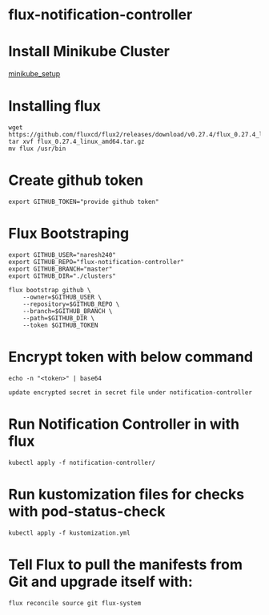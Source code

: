 # flux-notification-controller

# Install Minikube Cluster
  [minikube_setup](https://github.com/Naresh240/kubernetes/blob/main/minikube-setup/README.md)
# Installing flux
````
wget https://github.com/fluxcd/flux2/releases/download/v0.27.4/flux_0.27.4_linux_amd64.tar.gz 
tar xvf flux_0.27.4_linux_amd64.tar.gz
mv flux /usr/bin
````
# Create github token
````
export GITHUB_TOKEN="provide github token"
````  
# Flux Bootstraping
````
export GITHUB_USER="naresh240"
export GITHUB_REPO="flux-notification-controller"
export GITHUB_BRANCH="master"
export GITHUB_DIR="./clusters"
  
flux bootstrap github \
    --owner=$GITHUB_USER \
    --repository=$GITHUB_REPO \
    --branch=$GITHUB_BRANCH \
    --path=$GITHUB_DIR \
    --token $GITHUB_TOKEN
````      
# Encrypt token with below command
````
echo -n "<token>" | base64
````  
  
````update encrypted secret in secret file under notification-controller````
# Run Notification Controller in with flux 
````
kubectl apply -f notification-controller/
````
# Run kustomization files for checks with pod-status-check
````
kubectl apply -f kustomization.yml
````  
# Tell Flux to pull the manifests from Git and upgrade itself with:
````
flux reconcile source git flux-system
````    
